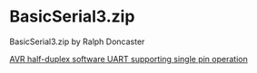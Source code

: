# BasicSerial3.zip

BasicSerial3.zip by Ralph Doncaster

[AVR half-duplex software UART supporting single pin operation](http://nerdralph.blogspot.com/2014/01/avr-half-duplex-software-uart.html)

